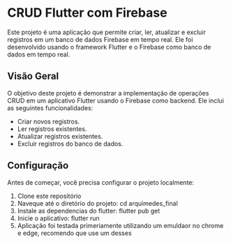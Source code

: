 # CRUD Flutter com Firebase

Este projeto é uma aplicação que permite criar, ler, atualizar e excluir registros em um banco de dados Firebase em tempo real. Ele foi desenvolvido usando o framework Flutter e o Firebase como banco de dados em tempo real.

## Visão Geral

O objetivo deste projeto é demonstrar a implementação de operações CRUD em um aplicativo Flutter usando o Firebase como backend. Ele inclui as seguintes funcionalidades:

- Criar novos registros.
- Ler registros existentes.
- Atualizar registros existentes.
- Excluir registros do banco de dados.

## Configuração

Antes de começar, você precisa configurar o projeto localmente:

1. Clone este repositório
2. Naveque até o diretório do projeto: cd arquimedes_final
3. Instale as dependencias do flutter: flutter pub get 
4. Inicie o aplicativo: flutter run
5. Aplicação foi testada primeriamente utilizando um emuldaor no chrome e edge, recomendo que use um desses

 
